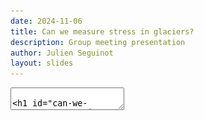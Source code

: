 ```yaml
---
date: 2024-11-06
title: Can we measure stress in glaciers?
description: Group meeting presentation
author: Julien Seguinot
layout: slides
---
```


<!-- can't be moved to template -->
<section data-markdown data-separator-notes="^:::">
<textarea data-template>

# Can we measure stress in glaciers?

~

*The mass of glaciers lead lives of constant stress,<br>
so they relax by slowly gliding on their bed.*

~

[J. Seguinot](https://juseg.dev) & E. Podolsky.
VUB, 06 Nov 2024.

---

### Bowdoin Glacier, GL

<!-- .slide: data-background-image="https://live.staticflickr.com/65535/49298829236_2546afe01d_k.jpg" -->

---

### Videos for scale

- View from the ice: [E. van Dongen, 2017](
    https://flickr.com/photos/snsf_image_competition/49724736328/)

- View from the fjord: [L. Preiswerk, 2017](
    https://flickr.com/photos/snsf_image_competition/40811455004/)

---

### Borehole site

<!-- .slide: data-background-image="https://live.staticflickr.com/65535/49298343083_3bfbd1cc01_k.jpg" -->

---

### Bowdoin borehole locations

![bowstr_boreholes](../assets/figures/bowstr_boreholes.png) <!-- .element height="320px" -->
![bowstr_casing](../assets/figures/bowstr_casing.png) <!-- .element height="320px" -->

::: Figure 1: (a) Bowdoin borehole locations from drilling in July 2014 to
dismantling in July 2017 and background satellite image from 2017 March 10,
17:41:29 UTC. Contains modified Copernicus Sentinel data, processed with
Sentinelflow. (b) Initially observed ice thickness and localization of the
piezometers as deduced from initial water-pressure measurements. [TODO: add
model of tilt unit casing with location of the sensor] .

---

### Three-year borehole record

![bowstr_freezedates](../assets/figures/bowstr_freezedates.png)

::: Figure 3: (a) Same as Fig. 2 but with split axes. Sharp peaks in the early part
of the record cor- respond to the hotwater-drilled borehole refreezing phase.
(b) Corresponding temperature record, showing the initial refreezing phase and
long-term warming (cf. Seguinot et al., 2020). Full circles denote refreezing
dates estimated Insets displaying an example of semi-diurnal periodic
oscillations observed in the stress record after refreezing. [NOTE: Maybe this
can be merged with Fig. 2.]

---

### Zooming in on the stress record

![bowstr_timeseries](../assets/figures/bowstr_timeseries.png)

::: Figure 2: (a) Complete piezometer record, including the initial borehole water
pressure measure- ments, and the transition to solid ice stress measurements.
(b, c) Insets displaying an example of semi-diurnal periodic oscillations
observed in the stress record after refreezing.

---

### High-pass filtering

![bowstr_highpass](../assets/figures/bowstr_highpass.png)

::: Figure 4: (a) Complete piezometer record, after applying a fourth-order
Butterworth high-pass filter with a cut-off period of one day. The bottom curve
shows (non-filtered) tidal measurements from Pituffik, converted to sea-water
pressure and divided by ten. (b) Zoom on the later part of the 2014 melt season
and transition into fall, before contact to UI03 and UI02 was lost, but also
while LI03 was not yet refrozen. Other sensors record a transition from
high-amplitude, daily stress oscillations (correlated with glacier speed) to
semi-diurnal oscillations anti-correlated with, and an order of magnitude lower
than, the tide. [NOTE: maybe add a separate figure with borehole temp and
stress during refreezing.] [TODO: fix year label, add GPS and tilts, and
highlight the freezing dates?]

---

### Fast Fourier transform

![bowstr_fourier](../assets/figures/bowstr_fourier.png)

::: Figure 5: (a–i) Fast-fourier transforms of the (non-filtered) series of stress
derivative over time (kPa s−1 ) after refreezing. The refreezing date is
computed independently for each unit as the date when temperatures reach 75% of
their minumum value relative to 0 C◦ . [TODO: ensure this is consistent among
plots.] (j) Fast-fourier transform of the time derivative of Pituffik tides,
converted to sea-water pressure and divided by ten. Insets show a zoom on the
diurnal and semi-diurnal tidal components which can also be found in some of
the stress records.

---

### Rolling-window spectrograms

![bowstr_specgrams](../assets/figures/bowstr_specgrams.png)

::: Figure 6: (a–h) Rolling-window spectrograms of glacier stress and tidal pressure temporal deriva-
tives after refreezing of the individual units. Fourier transforms are computed on 14-day windows
with a 12-day overlap. Some of the vertical bands result from interpolating the signal from solar-
power-adaptive to a constant, ten-minute time step. Colour curves indicate the relative ratio of
spectral power between the 10–14 and 22–26 h bands, rescaled between 12 and 24 h for visualization,
showing that semi-diurnal oscillations dominate the record outside the melt season. UI03 and UI02
are omitted due to the short length of their solid stress record after refreezing.

---

### Wavelet transforms

![bowstr_wavelets](../assets/figures/bowstr_wavelets.png)

::: Figure 7: (a–h) Continuous wavelet transforms of glacier stress and tidal pressure temporal deriva-
tives after applying a fourth-order Butterworth high-pass filter with a cut-off period of one day
[TODO: maybe filtering is not needed here] , showing the emergence of a diurnal signal during the
2015 melt season, in addition to the persistent semi-diurnal signal. [TODO: try and extend upwards
to 14-days periods.] [NOTE: I do not yet master this. I tried to plot the CWT for longer record,
but the magnitude of 12 and 24-h oscillations appears to diminish as I extend the time period. On
the other hand the CWT seems to be good at picking the changes in frequency at the beginning and
the end of the melt season.]

---

### Cross-correlation over a month

![bowstr_correlate](../assets/figures/bowstr_correlate.png)

::: Figure 8: (a) Extract of the piezometer record and tidal pressure for October 2014, after applying
a fourth-order Butterworth band-pass filter with cut-off periods of 0.5 and 12 h. [TODO: try 15 h,
or maybe even use the same filter in all plots.] (b) Cross-correlation of the ice stress (and water
pressure) time series against tidal pressure. Coloured dots indicate the maximum absolute correla-
tion, which corresponds to an anti-correlation with a phase delay of ca. 1–2 h. (c) Corresponding
phase delay as a function of sensor depth. [TODO: fix labels, check that the clocks are on-time
(at least UI* should be OK, but I’m not sure about LI*).]

---

### Rolling-window cross-correlation

![bowstr_rollcorr](../assets/figures/bowstr_rollcorr.png)

::: Figure 9: (a-g) Rolling-window cross-correlation between the piezometer and tidal pressure record
when the latter is available, after applying a fourth-order Butterworth band-pass filter with cut-off
periods of 2 and 12 h. Colour curves show the optimal phase delay of stress records relative to
tides when absolute maximum (anti)correlation is above 0.75. [NOTE: no idea what happens after
2016.] [TODO: add colorbar (grey=anticorrelation), try 1-bit normalization] .

---

### TBC next year

<!-- .slide: data-background-image="https://live.staticflickr.com/65535/49019299958_58fc296068_k_d.jpg" -->

<!-- can't be moved to template -->
</textarea>
</section>
